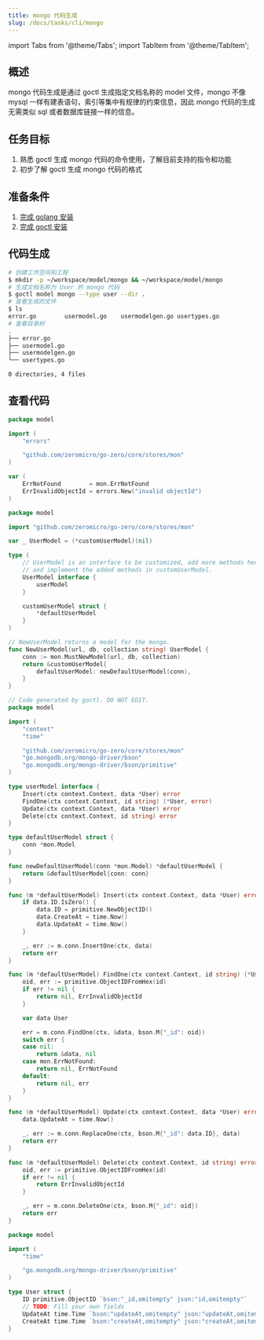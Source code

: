 ```yaml
---
title: mongo 代码生成
slug: /docs/tasks/cli/mongo
---
```


import Tabs from '@theme/Tabs';
import TabItem from '@theme/TabItem';

## 概述

mongo 代码生成是通过 goctl 生成指定文档名称的 model 文件，mongo 不像 mysql 一样有建表语句，索引等集中有规律的约束信息，因此 mongo 代码的生成无需类似 sql 或者数据库链接一样的信息。

## 任务目标

1. 熟悉 goctl 生成 mongo 代码的命令使用，了解目前支持的指令和功能
1. 初步了解 goctl 生成 mongo 代码的格式

## 准备条件

1. <a href="/docs/tasks" target="_blank">完成 golang 安装</a>
1. <a href="/docs/tasks/installation/goctl" target="_blank">完成 goctl 安装</a>

## 代码生成

```bash
# 创建工作空间和工程
$ mkdir -p ~/workspace/model/mongo && ~/workspace/model/mongo
# 生成文档名称为 User 的 mongo 代码
$ goctl model mongo --type user --dir .
# 查看生成的文件
$ ls
error.go        usermodel.go    usermodelgen.go usertypes.go
# 查看目录树
.
├── error.go
├── usermodel.go
├── usermodelgen.go
└── usertypes.go

0 directories, 4 files
```

## 查看代码

<Tabs>
<TabItem value="error.go" label="error.go" default>

```go
package model

import (
    "errors"

    "github.com/zeromicro/go-zero/core/stores/mon"
)

var (
    ErrNotFound        = mon.ErrNotFound
    ErrInvalidObjectId = errors.New("invalid objectId")
)
```

</TabItem>
<TabItem value="usermodel.go" label="usermodel.go" default>

```go
package model

import "github.com/zeromicro/go-zero/core/stores/mon"

var _ UserModel = (*customUserModel)(nil)

type (
    // UserModel is an interface to be customized, add more methods here,
    // and implement the added methods in customUserModel.
    UserModel interface {
        userModel
    }

    customUserModel struct {
        *defaultUserModel
    }
)

// NewUserModel returns a model for the mongo.
func NewUserModel(url, db, collection string) UserModel {
    conn := mon.MustNewModel(url, db, collection)
    return &customUserModel{
        defaultUserModel: newDefaultUserModel(conn),
    }
}
```
</TabItem>

<TabItem value="usermodelgen.go" label="usermodelgen.go" default>

```go
// Code generated by goctl. DO NOT EDIT.
package model

import (
    "context"
    "time"

    "github.com/zeromicro/go-zero/core/stores/mon"
    "go.mongodb.org/mongo-driver/bson"
    "go.mongodb.org/mongo-driver/bson/primitive"
)

type userModel interface {
    Insert(ctx context.Context, data *User) error
    FindOne(ctx context.Context, id string) (*User, error)
    Update(ctx context.Context, data *User) error
    Delete(ctx context.Context, id string) error
}

type defaultUserModel struct {
    conn *mon.Model
}

func newDefaultUserModel(conn *mon.Model) *defaultUserModel {
    return &defaultUserModel{conn: conn}
}

func (m *defaultUserModel) Insert(ctx context.Context, data *User) error {
    if data.ID.IsZero() {
        data.ID = primitive.NewObjectID()
        data.CreateAt = time.Now()
        data.UpdateAt = time.Now()
    }

    _, err := m.conn.InsertOne(ctx, data)
    return err
}

func (m *defaultUserModel) FindOne(ctx context.Context, id string) (*User, error) {
    oid, err := primitive.ObjectIDFromHex(id)
    if err != nil {
        return nil, ErrInvalidObjectId
    }

    var data User

    err = m.conn.FindOne(ctx, &data, bson.M{"_id": oid})
    switch err {
    case nil:
        return &data, nil
    case mon.ErrNotFound:
        return nil, ErrNotFound
    default:
        return nil, err
    }
}

func (m *defaultUserModel) Update(ctx context.Context, data *User) error {
    data.UpdateAt = time.Now()

    _, err := m.conn.ReplaceOne(ctx, bson.M{"_id": data.ID}, data)
    return err
}

func (m *defaultUserModel) Delete(ctx context.Context, id string) error {
    oid, err := primitive.ObjectIDFromHex(id)
    if err != nil {
        return ErrInvalidObjectId
    }

    _, err = m.conn.DeleteOne(ctx, bson.M{"_id": oid})
    return err
}
```

</TabItem>

<TabItem value="usertypes.go" label="usertypes.go" default>

```go
package model

import (
    "time"

    "go.mongodb.org/mongo-driver/bson/primitive"
)

type User struct {
    ID primitive.ObjectID `bson:"_id,omitempty" json:"id,omitempty"`
    // TODO: Fill your own fields
    UpdateAt time.Time `bson:"updateAt,omitempty" json:"updateAt,omitempty"`
    CreateAt time.Time `bson:"createAt,omitempty" json:"createAt,omitempty"`
}
```
</TabItem>
</Tabs>
